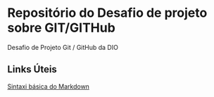 # Repositório do Desafio de projeto sobre GIT/GITHub
Desafio de Projeto Git / GitHub da DIO

## Links Úteis
[Sintaxi básica do Markdown](https://www.markdownguide.org/basic-syntax/)
